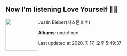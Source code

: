 ## Now I'm listening Love Yourself 🎵🎵

[<img align="left" width="100" src="https://i.ytimg.com/vi/oyEuk8j8imI/sddefault.jpg?sqp=-oaymwEWCJADEOEBIAQqCghqEJQEGHgg6AJIWg&rs">](https://music.youtube.com/channel/UCGvj8kfUV5Q6lzECIrGY19g)

Justin Bieber(저스틴 비버)

**Albums**: undefined

Last updated at 2020. 7. 17. 오후 5:49:37

